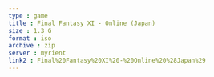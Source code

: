 ```yaml
---
type : game
title : Final Fantasy XI - Online (Japan)
size : 1.3 G
format : iso
archive : zip
server : myrient
link2 : Final%20Fantasy%20XI%20-%20Online%20%28Japan%29
---
```

